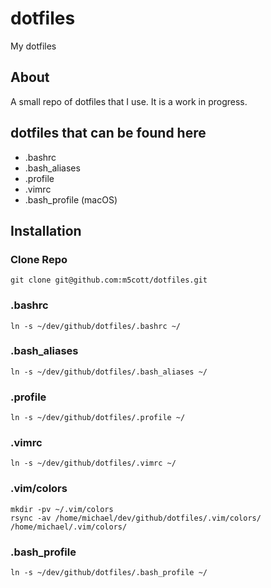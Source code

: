# dotfiles
My dotfiles

## About
A small repo of dotfiles that I use. It is a work in progress.

## dotfiles that can be found here
+ .bashrc
+ .bash_aliases
+ .profile
+ .vimrc
+ .bash_profile (macOS)

## Installation
### Clone Repo
```
git clone git@github.com:m5cott/dotfiles.git
```

### .bashrc
```
ln -s ~/dev/github/dotfiles/.bashrc ~/
```
### .bash_aliases
```
ln -s ~/dev/github/dotfiles/.bash_aliases ~/
```
### .profile
```
ln -s ~/dev/github/dotfiles/.profile ~/
```
### .vimrc
```
ln -s ~/dev/github/dotfiles/.vimrc ~/
```
### .vim/colors
```
mkdir -pv ~/.vim/colors
rsync -av /home/michael/dev/github/dotfiles/.vim/colors/ /home/michael/.vim/colors/
```
### .bash_profile
```
ln -s ~/dev/github/dotfiles/.bash_profile ~/
```